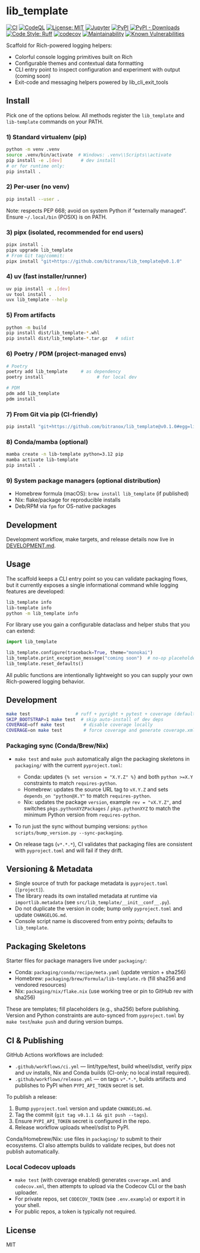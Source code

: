 # lib_template

<!-- Badges -->
[![CI](https://github.com/bitranox/lib_template/actions/workflows/ci.yml/badge.svg)](https://github.com/bitranox/lib_template/actions/workflows/ci.yml)
[![CodeQL](https://github.com/bitranox/lib_template/actions/workflows/codeql.yml/badge.svg)](https://github.com/bitranox/lib_template/actions/workflows/codeql.yml)
[![License: MIT](https://img.shields.io/badge/License-MIT-yellow.svg)](LICENSE)
[![Jupyter](https://img.shields.io/badge/Jupyter-Launch-orange?logo=jupyter)](https://mybinder.org/v2/gh/bitranox/lib_template/HEAD?labpath=notebooks%2FQuickstart.ipynb)
[![PyPI](https://img.shields.io/pypi/v/lib_template.svg)](https://pypi.org/project/lib_template/)
[![PyPI - Downloads](https://img.shields.io/pypi/dm/lib_template.svg)](https://pypi.org/project/lib_template/)
[![Code Style: Ruff](https://img.shields.io/badge/Code%20Style-Ruff-46A3FF?logo=ruff&labelColor=000)](https://docs.astral.sh/ruff/)
[![codecov](https://codecov.io/gh/bitranox/lib_template/graph/badge.svg?token=z1D8JSjWEH)](https://codecov.io/gh/bitranox/lib_template)
[![Maintainability](https://qlty.sh/gh/bitranox/projects/lib_template/maintainability.svg)](https://qlty.sh/gh/bitranox/projects/lib_template)
[![Known Vulnerabilities](https://snyk.io/test/github/bitranox/lib_template/badge.svg)](https://snyk.io/test/github/bitranox/lib_template)

Scaffold for Rich-powered logging helpers:
- Colorful console logging primitives built on Rich
- Configurable themes and contextual data formatting
- CLI entry point to inspect configuration and experiment with output (coming soon)
- Exit-code and messaging helpers powered by lib_cli_exit_tools

## Install

Pick one of the options below. All methods register the `lib_template` and `lib-template` commands on your PATH.

### 1) Standard virtualenv (pip)

```bash
python -m venv .venv
source .venv/bin/activate  # Windows: .venv\\Scripts\\activate
pip install -e .[dev]       # dev install
# or for runtime only:
pip install .
```

### 2) Per-user (no venv)

```bash
pip install --user .
```

Note: respects PEP 668; avoid on system Python if “externally managed”. Ensure `~/.local/bin` (POSIX) is on PATH.

### 3) pipx (isolated, recommended for end users)

```bash
pipx install .
pipx upgrade lib_template
# From Git tag/commit:
pipx install "git+https://github.com/bitranox/lib_template@v0.1.0"
```

### 4) uv (fast installer/runner)

```bash
uv pip install -e .[dev]
uv tool install .
uvx lib_template --help
```

### 5) From artifacts

```bash
python -m build
pip install dist/lib_template-*.whl
pip install dist/lib_template-*.tar.gz   # sdist
```

### 6) Poetry / PDM (project-managed envs)

```bash
# Poetry
poetry add lib_template     # as dependency
poetry install                    # for local dev

# PDM
pdm add lib_template
pdm install
```

### 7) From Git via pip (CI-friendly)

```bash
pip install "git+https://github.com/bitranox/lib_template@v0.1.0#egg=lib_template"
```

### 8) Conda/mamba (optional)

```bash
mamba create -n lib-template python=3.12 pip
mamba activate lib-template
pip install .
```

### 9) System package managers (optional distribution)

- Homebrew formula (macOS): `brew install lib_template` (if published)
- Nix: flake/package for reproducible installs
- Deb/RPM via `fpm` for OS-native packages

## Development

Development workflow, make targets, and release details now live in [DEVELOPMENT.md](DEVELOPMENT.md).

## Usage

The scaffold keeps a CLI entry point so you can validate packaging flows, but it
currently exposes a single informational command while logging features are
developed:

```bash
lib_template info
lib-template info
python -m lib_template info
```

For library use you gain a configurable dataclass and helper stubs that you can
extend:

```python
import lib_template

lib_template.configure(traceback=True, theme="monokai")
lib_template.print_exception_message("coming soon")  # no-op placeholder
lib_template.reset_defaults()
```

All public functions are intentionally lightweight so you can supply your own
Rich-powered logging behavior.

## Development

```bash
make test                 # ruff + pyright + pytest + coverage (default ON)
SKIP_BOOTSTRAP=1 make test  # skip auto-install of dev deps
COVERAGE=off make test       # disable coverage locally
COVERAGE=on make test        # force coverage and generate coverage.xml/codecov.xml
```

### Packaging sync (Conda/Brew/Nix)

- `make test` and `make push` automatically align the packaging skeletons in `packaging/` with the current `pyproject.toml`:
  - Conda: updates `{% set version = "X.Y.Z" %}` and both `python >=X.Y` constraints to match `requires-python`.
  - Homebrew: updates the source URL tag to `vX.Y.Z` and sets `depends_on "python@X.Y"` to match `requires-python`.
  - Nix: updates the package `version`, example `rev = "vX.Y.Z"`, and switches `pkgs.pythonXYZPackages` / `pkgs.pythonXYZ` to match the minimum Python version from `requires-python`.

- To run just the sync without bumping versions: `python scripts/bump_version.py --sync-packaging`.

- On release tags (`v*.*.*`), CI validates that packaging files are consistent with `pyproject.toml` and will fail if they drift.

## Versioning & Metadata

- Single source of truth for package metadata is `pyproject.toml` (`[project]`).
- The library reads its own installed metadata at runtime via `importlib.metadata` (see `src/lib_template/__init__conf__.py`).
- Do not duplicate the version in code; bump only `pyproject.toml` and update `CHANGELOG.md`.
- Console script name is discovered from entry points; defaults to `lib_template`.

## Packaging Skeletons

Starter files for package managers live under `packaging/`:

- Conda: `packaging/conda/recipe/meta.yaml` (update version + sha256)
- Homebrew: `packaging/brew/Formula/lib-template.rb` (fill sha256 and vendored resources)
- Nix: `packaging/nix/flake.nix` (use working tree or pin to GitHub rev with sha256)

These are templates; fill placeholders (e.g., sha256) before publishing. Version and Python constraints are auto-synced from `pyproject.toml` by `make test`/`make push` and during version bumps.

## CI & Publishing

GitHub Actions workflows are included:

- `.github/workflows/ci.yml` — lint/type/test, build wheel/sdist, verify pipx and uv installs, Nix and Conda builds (CI-only; no local install required).
- `.github/workflows/release.yml` — on tags `v*.*.*`, builds artifacts and publishes to PyPI when `PYPI_API_TOKEN` secret is set.

To publish a release:
1. Bump `pyproject.toml` version and update `CHANGELOG.md`.
2. Tag the commit (`git tag v0.1.1 && git push --tags`).
3. Ensure `PYPI_API_TOKEN` secret is configured in the repo.
4. Release workflow uploads wheel/sdist to PyPI.

Conda/Homebrew/Nix: use files in `packaging/` to submit to their ecosystems. CI also attempts builds to validate recipes, but does not publish automatically.

### Local Codecov uploads

- `make test` (with coverage enabled) generates `coverage.xml` and `codecov.xml`, then attempts to upload via the Codecov CLI or the bash uploader.
- For private repos, set `CODECOV_TOKEN` (see `.env.example`) or export it in your shell.
- For public repos, a token is typically not required.

## License

MIT
